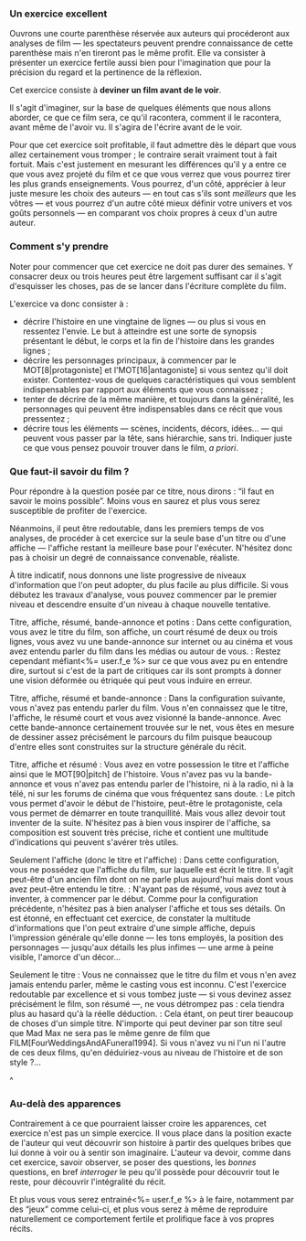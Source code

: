 <!-- Page: Deviner le film avant de le voir -->


### Un exercice excellent

Ouvrons une courte parenthèse réservée aux auteurs qui procéderont aux analyses de film — les spectateurs peuvent prendre connaissance de cette parenthèse mais n'en tireront pas le même profit. Elle va consister à présenter un exercice fertile aussi bien pour l'imagination que pour la précision du regard et la pertinence de la réflexion.

Cet exercice consiste à **deviner un film avant de le voir**.

Il s'agit d'imaginer, sur la base de quelques éléments que nous allons aborder, ce que ce film sera, ce qu'il racontera, comment il le racontera, avant même de l'avoir vu. Il s'agira de l'écrire avant de le voir.

Pour que cet exercice soit profitable, il faut admettre dès le départ que vous allez certainement vous tromper ; le contraire serait vraiment tout à fait fortuit. Mais c'est justement en mesurant les différences qu'il y a entre ce que vous avez projeté du film et ce que vous verrez que vous pourrez tirer les plus grands enseignements. Vous pourrez, d'un côté, apprécier à leur juste mesure les choix des auteurs — en tout cas s'ils sont *meilleurs* que les vôtres — et vous pourrez d'un autre côté mieux définir votre univers et vos goûts personnels — en comparant vos choix propres à ceux d'un autre auteur.

### Comment s'y prendre

Noter pour commencer que cet exercice ne doit pas durer des semaines. Y consacrer deux ou trois heures peut être largement suffisant car il s'agit d'esquisser les choses, pas de se lancer dans l'écriture complète du film.

L'exercice va donc consister à :

* décrire l'histoire en une vingtaine de lignes — ou plus si vous en ressentez l'envie. Le but à atteindre est une sorte de synopsis présentant le début, le corps et la fin de l'histoire dans les grandes lignes ;
* décrire les personnages principaux, à commencer par le MOT[8|protagoniste] et l'MOT[16|antagoniste] si vous sentez qu'il doit exister. Contentez-vous de quelques caractéristiques qui vous semblent indispensables par rapport aux éléments que vous connaissez ;
* tenter de décrire de la même manière, et toujours dans la généralité, les personnages qui peuvent être indispensables dans ce récit que vous pressentez ;
* décrire tous les éléments — scènes, incidents, décors, idées… — qui peuvent vous passer par la tête, sans hiérarchie, sans tri. Indiquer juste ce que vous pensez pouvoir trouver dans le film, *a priori*.

### Que faut-il savoir du film ?

Pour répondre à la question posée par ce titre, nous dirons : “il faut en savoir le moins possible”. Moins vous en saurez et plus vous serez susceptible de profiter de l'exercice.

Néanmoins, il peut être redoutable, dans les premiers temps de vos analyses, de procéder à cet exercice sur la seule base d'un titre ou d'une affiche — l'affiche restant la meilleure base pour l'exécuter. N'hésitez donc pas à choisir un degré de connaissance convenable, réaliste.

À titre indicatif, nous donnons une liste progressive de niveaux d'information que l'on peut adopter, du plus facile au plus difficile. Si vous débutez les travaux d'analyse, vous pouvez commencer par le premier niveau et descendre ensuite d'un niveau à chaque nouvelle tentative.

Titre, affiche, résumé, bande-annonce et potins
: Dans cette configuration, vous avez le titre du film, son affiche, un court résumé de deux ou trois lignes, vous avez vu une bande-annonce sur internet ou au cinéma et vous avez entendu parler du film dans les médias ou autour de vous.
: Restez cependant méfiant<%= user.f_e %> sur ce que vous avez pu en entendre dire, surtout si c'est de la part de critiques car ils sont prompts à donner une vision déformée ou étriquée qui peut vous induire en erreur.

Titre, affiche, résumé et bande-annonce
: Dans la configuration suivante, vous n'avez pas entendu parler du film. Vous n'en connaissez que le titre, l'affiche, le résumé court et vous avez visionné la bande-annonce. Avec cette bande-annonce certainement trouvée sur le net, vous êtes en mesure de dessiner assez précisément le parcours du film puisque beaucoup d'entre elles sont construites sur la structure générale du récit.

Titre, affiche et résumé
: Vous avez en votre possession le titre et l'affiche ainsi que le MOT[90|pitch] de l'histoire. Vous n'avez pas vu la bande-annonce et vous n'avez pas entendu parler de l'histoire, ni à la radio, ni à la télé, ni sur les forums de cinéma que vous fréquentez sans doute.
: Le pitch vous permet d'avoir le début de l'histoire, peut-être le protagoniste, cela vous permet de démarrer en toute tranquillité. Mais vous allez devoir tout inventer de la suite. N'hésitez pas à bien vous inspirer de l'affiche, sa composition est souvent très précise, riche et contient une multitude d'indications qui peuvent s'avérer très utiles.

Seulement l'affiche (donc le titre et l'affiche)
: Dans cette configuration, vous ne possédez que l'affiche du film, sur laquelle est écrit le titre. Il s'agit peut-être d'un ancien film dont on ne parle plus aujourd'hui mais dont vous avez peut-être entendu le titre.
: N'ayant pas de résumé, vous avez tout à inventer, à commencer par le début. Comme pour la configuration précédente, n'hésitez pas à bien analyser l'affiche et tous ses détails. On est étonné, en effectuant cet exercice, de constater la multitude d'informations que l'on peut extraire d'une simple affiche, depuis l'impression générale qu'elle donne — les tons employés, la position des personnages — jusqu'aux détails les plus infimes — une arme à peine visible, l'amorce d'un décor…

Seulement le titre
: Vous ne connaissez que le titre du film et vous n'en avez jamais entendu parler, même le casting vous est inconnu. C'est l'exercice redoutable par excellence et si vous tombez juste — si vous devinez assez précisément le film, son résumé —, ne vous détrompez pas : cela tiendra plus au hasard qu'à la réelle déduction.
: Cela étant, on peut tirer beaucoup de choses d'un simple titre. N'importe qui peut deviner par son titre seul que <film>Mad Max</film> ne sera pas le même genre de film que FILM[FourWeddingsAndAFuneral1994]. Si vous n'avez vu ni l'un ni l'autre de ces deux films, qu'en déduiriez-vous au niveau de l'histoire et de son style ?…

^

### Au-delà des apparences

Contrairement à ce que pourraient laisser croire les apparences, cet exercice n'est pas un simple exercice. Il vous place dans la position exacte de l'auteur qui veut découvrir son histoire à partir des quelques bribes que lui donne à voir ou à sentir son imaginaire. L'auteur va devoir, comme dans cet exercice, savoir observer, se poser des questions, les *bonnes* questions, en bref *interroger* le peu qu'il possède pour découvrir tout le reste, pour découvrir l'intégralité du récit.

Et plus vous vous serez entrainé<%= user.f_e %> à le faire, notamment par des “jeux” comme celui-ci, et plus vous serez à même de reproduire naturellement ce comportement fertile et prolifique face à vos propres récits.